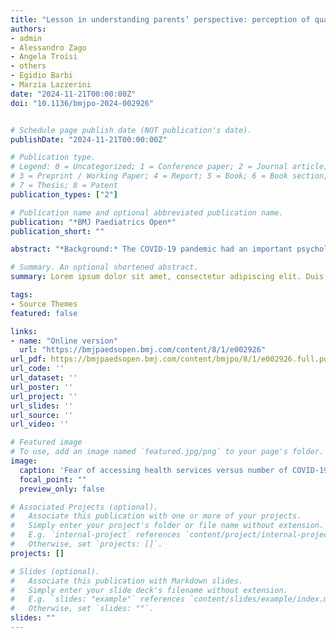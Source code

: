 ```yaml
---
title: "Lesson in understanding parents’ perspective: perception of quality of care and COVID-19-related fears among users of paediatric health services over the COVID-19 pandemic in 11 facilities in Italy"
authors:
- admin
- Alessandro Zago
- Angela Troisi
- others
- Egidio Barbi
- Marzia Lazzerini
date: "2024-11-21T00:00:00Z"
doi: "10.1136/bmjpo-2024-002926"


# Schedule page publish date (NOT publication's date).
publishDate: "2024-11-21T00:00:00Z"

# Publication type.
# Legend: 0 = Uncategorized; 1 = Conference paper; 2 = Journal article;
# 3 = Preprint / Working Paper; 4 = Report; 5 = Book; 6 = Book section;
# 7 = Thesis; 8 = Patent
publication_types: ["2"]

# Publication name and optional abbreviated publication name.
publication: "*BMJ Paediatrics Open*"
publication_short: ""

abstract: "*Background:* The COVID-19 pandemic had an important psychological impact on children and their families. This study aims to explore paediatric health services users’ perceptions of quality of care (QOC) and COVID-19-related fears, and their evolution over time in relation to COVID-19 pandemic. *Methods:* In a multicentre cross-sectional study involving 11 public hospitals providing paediatric care across the Italian territory, we collected data from services users through a validated questionnaire. We analysed four indicators—(1) QOC perceived in relation to COVID-19; (2) overall QOC perceived; (3) fear of accessing health services due to COVID-19; (4) fear of contracting COVID-19 in hospital—and calculated Spearman’s correlation indexes (ρ) with the number of COVID-19 new cases over time. Subgroup analyses were conducted by macroregions and single facility. *Results:* Data from 956 services users were analysed. QOC indicators were stable over time at values close to the maximum (range 77–100 and median 100 for COVID-19 QOC, range 74–98 and median 80 for overall QOC), and no correlations were found with the COVID-19 new cases (ρ=−0.073 and −0.016, respectively). Fear of accessing care and fear of contracting the infection varied over time in between 0%–52% and 0%–53%, respectively, but did not correlate directly with number of COVID-19 new cases (ρ=0.101, 0.107 and 0.233, 0.046, respectively). At subgroup analyses, significantly higher frequencies of fear (p values <0.05) and lower QOC (p values <0.001) were reported in South Italy, and three facilities showed moderate correlation between these indicators. *Conclusions:* COVID-19-related fears and perceived QOC may be mediated by more complex cultural and facility/regional-level factors, than simply by epidemic peaks. Subgroup analyses can help unpack major differences within the same country."

# Summary. An optional shortened abstract.
summary: Lorem ipsum dolor sit amet, consectetur adipiscing elit. Duis posuere tellus ac convallis placerat. Proin tincidunt magna sed ex sollicitudin condimentum.

tags:
- Source Themes
featured: false

links:
- name: "Online version"
  url: "https://bmjpaedsopen.bmj.com/content/8/1/e002926"
url_pdf: https://bmjpaedsopen.bmj.com/content/bmjpo/8/1/e002926.full.pdf
url_code: ''
url_dataset: ''
url_poster: ''
url_project: ''
url_slides: ''
url_source: ''
url_video: ''

# Featured image
# To use, add an image named `featured.jpg/png` to your page's folder. 
image:
  caption: 'Fear of accessing health services versus number of COVID-19 new positive cases.'
  focal_point: ""
  preview_only: false

# Associated Projects (optional).
#   Associate this publication with one or more of your projects.
#   Simply enter your project's folder or file name without extension.
#   E.g. `internal-project` references `content/project/internal-project/index.md`.
#   Otherwise, set `projects: []`.
projects: []

# Slides (optional).
#   Associate this publication with Markdown slides.
#   Simply enter your slide deck's filename without extension.
#   E.g. `slides: "example"` references `content/slides/example/index.md`.
#   Otherwise, set `slides: ""`.
slides: ""
---
```


